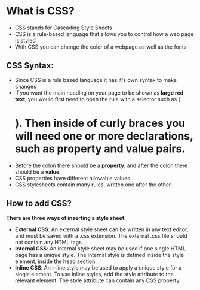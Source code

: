 # What is CSS?

* CSS stands for Cascading Style Sheets
* CSS is a rule-based language that allows you to control how a web page is styled
* With CSS you can change the color of a webpage as well as the fonts

## CSS Syntax:

* Since CSS is a rule based language it has it's own syntax to make changes
* If you want the main heading on your page to be shown as **large red text**, you would first need to open the rule with a selector such as (<h1>). Then inside of **curly braces** you will need one or more **declarations**, such as **property** and **value** pairs.
* Before the colon there should be a **property**, and after the colon there should be a **value**.
* CSS properties have different allowable values.
* CSS stylesheets contain many rules, written one after the other. 

## How to add CSS?

**There are three ways of inserting a style sheet:**

* **External CSS**: An external style sheet can be written in any text editor, and must be saved with a .css extension. The external .css file should not contain any HTML tags.
* **Internal CSS**: An internal style sheet may be used if one single HTML page has a unique style. The internal style is defined inside the style element, inside the head section.
* **Inline CSS**: An inline style may be used to apply a unique style for a single element. To use inline styles, add the style attribute to the relevant element. The style attribute can contain any CSS property.






